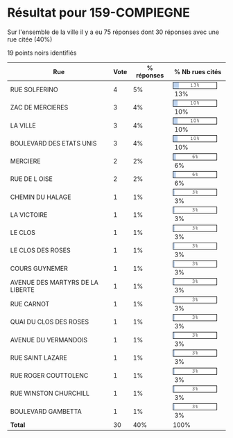 # Résultat pour 159-COMPIEGNE

Sur l'ensemble de la ville il y a eu 75 réponses dont 30 réponses avec une rue citée (40%)

19 points noirs identifiés

| Rue | Vote | % réponses | % Nb rues cités|
|-----|------|------------|----------------|
| RUE SOLFERINO | 4 | 5% | <img src="../../img/bar_13.gif" />&nbsp;13%|
| ZAC DE MERCIERES | 3 | 4% | <img src="../../img/bar_10.gif" />&nbsp;10%|
| LA VILLE | 3 | 4% | <img src="../../img/bar_10.gif" />&nbsp;10%|
| BOULEVARD DES ETATS UNIS | 3 | 4% | <img src="../../img/bar_10.gif" />&nbsp;10%|
| MERCIERE | 2 | 2% | <img src="../../img/bar_6.gif" />&nbsp;6%|
| RUE DE L OISE | 2 | 2% | <img src="../../img/bar_6.gif" />&nbsp;6%|
| CHEMIN DU HALAGE | 1 | 1% | <img src="../../img/bar_3.gif" />&nbsp;3%|
| LA VICTOIRE | 1 | 1% | <img src="../../img/bar_3.gif" />&nbsp;3%|
| LE CLOS | 1 | 1% | <img src="../../img/bar_3.gif" />&nbsp;3%|
| LE CLOS DES ROSES | 1 | 1% | <img src="../../img/bar_3.gif" />&nbsp;3%|
| COURS GUYNEMER | 1 | 1% | <img src="../../img/bar_3.gif" />&nbsp;3%|
| AVENUE DES MARTYRS DE LA LIBERTE | 1 | 1% | <img src="../../img/bar_3.gif" />&nbsp;3%|
| RUE CARNOT | 1 | 1% | <img src="../../img/bar_3.gif" />&nbsp;3%|
| QUAI DU CLOS DES ROSES | 1 | 1% | <img src="../../img/bar_3.gif" />&nbsp;3%|
| AVENUE DU VERMANDOIS | 1 | 1% | <img src="../../img/bar_3.gif" />&nbsp;3%|
| RUE SAINT LAZARE | 1 | 1% | <img src="../../img/bar_3.gif" />&nbsp;3%|
| RUE ROGER COUTTOLENC | 1 | 1% | <img src="../../img/bar_3.gif" />&nbsp;3%|
| RUE WINSTON CHURCHILL | 1 | 1% | <img src="../../img/bar_3.gif" />&nbsp;3%|
| BOULEVARD GAMBETTA | 1 | 1% | <img src="../../img/bar_3.gif" />&nbsp;3%|
| **Total** | 30 | 40% | 100%|
